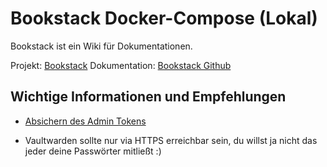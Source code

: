 # Bookstack Docker-Compose (Lokal)

Bookstack ist ein Wiki für Dokumentationen.

Projekt: [Bookstack](https://www.bookstackapp.com)
Dokumentation: [Bookstack Github](https://github.com/linuxserver/docker-bookstack)

## Wichtige Informationen und Empfehlungen

- [Absichern des Admin Tokens](https://github.com/dani-garcia/vaultwarden/wiki/Enabling-admin-page#secure-the-admin_token)

- Vaultwarden sollte nur via HTTPS erreichbar sein, du willst ja nicht das jeder deine Passwörter mitließt :)